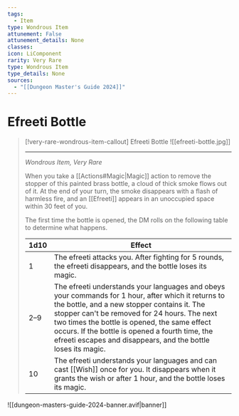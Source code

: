 ```yaml
---
tags:
  - Item
type: Wondrous Item
attunement: False
attunement_details: None
classes:
icon: LiComponent
rarity: Very Rare
type: Wondrous Item
type_details: None
sources: 
  - "[[Dungeon Master's Guide 2024]]"
---
```

# Efreeti Bottle
>[!very-rare-wondrous-item-callout] Efreeti Bottle
>![[efreeti-bottle.jpg]]
>
>- - -
>_Wondrous Item, Very Rare_
>
>When you take a [[Actions#Magic\|Magic]] action to remove the stopper of this painted brass bottle, a cloud of thick smoke flows out of it. At the end of your turn, the smoke disappears with a flash of harmless fire, and an [[Efreeti]] appears in an unoccupied space within 30 feet of you.
>
>The first time the bottle is opened, the DM rolls on the following table to determine what happens.
>
>|1d10|Effect|
>|---|---|
>|1|The efreeti attacks you. After fighting for 5 rounds, the efreeti disappears, and the bottle loses its magic.|
>|2–9|The efreeti understands your languages and obeys your commands for 1 hour, after which it returns to the bottle, and a new stopper contains it. The stopper can't be removed for 24 hours. The next two times the bottle is opened, the same effect occurs. If the bottle is opened a fourth time, the efreeti escapes and disappears, and the bottle loses its magic.|
>|10|The efreeti understands your languages and can cast [[Wish]] once for you. It disappears when it grants the wish or after 1 hour, and the bottle loses its magic.|
>


![[dungeon-masters-guide-2024-banner.avif|banner]]